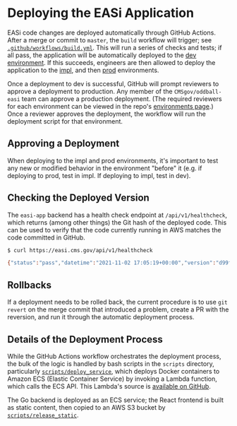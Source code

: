 # Deploying the EASi Application

EASi code changes are deployed automatically through GitHub Actions. After a merge or commit to `master`, the `build` workflow will trigger; see [`.github/workflows/build.yml`](../.github/workflows/build.yml). This will run a series of checks and tests; if all pass, the application will be automatically deployed to the [dev environment](https://dev.easi.cms.gov). If this succeeds, engineers are then allowed to deploy the application to the [impl](https://impl.easi.cms.gov), and then [prod](https://easi.cms.gov) environments.

Once a deployment to dev is successful, GitHub will prompt reviewers to approve a deployment to production. Any member of the `CMSgov/oddball-easi` team can approve a production deployment. (The required reviewers for each environment can be viewed in the repo's [environments page](https://github.com/CMSgov/easi-app/settings/environments).) Once a reviewer approves the deployment, the workflow will run the deployment script for that environment.

## Approving a Deployment

When deploying to the impl and prod environments, it's important to test any new or modified behavior in the environment "before" it (e.g. if deploying to prod, test in impl. If deploying to impl, test in dev).

## Checking the Deployed Version

The `easi-app` backend has a health check endpoint at `/api/v1/healthcheck`, which returns (among other things) the Git hash of the deployed code. This can be used to verify that the code currently running in AWS matches the code committed in GitHub.

```bash
$ curl https://easi.cms.gov/api/v1/healthcheck

{"status":"pass","datetime":"2021-11-02 17:05:19+00:00","version":"d99f8e842ae7acc2d22b17016710ec95f34c6a15","timestamp":"1635872719"}
```

## Rollbacks

If a deployment needs to be rolled back, the current procedure is to use `git revert` on the merge commit that introduced a problem, create a PR with the reversion, and run it through the automatic deployment process.

## Details of the Deployment Process

While the GitHub Actions workflow orchestrates the deployment process, the bulk of the logic is handled by bash scripts in the `scripts` directory, particularly [`scripts/deploy_service`](/scripts/deploy_service), which deploys Docker containers to Amazon ECS (Elastic Container Service) by invoking a Lambda function, which calls the ECS API. This Lambda's source is [available on GitHub](https://github.com/trussworks/terraform-aws-lambda-ecs-manager/blob/master/functions/manager.py).

The Go backend is deployed as an ECS service; the React frontend is built as static content, then copied to an AWS S3 bucket by [`scripts/release_static`](/scripts/release_static).

